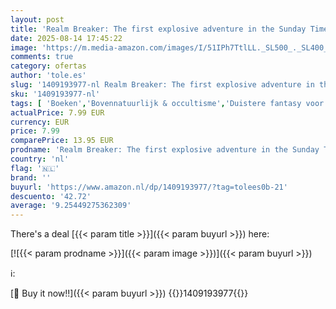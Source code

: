 ```yaml
---
layout: post
title: 'Realm Breaker: The first explosive adventure in the Sunday Times bestselling fantasy series from the author of Red Queen'
date: 2025-08-14 17:45:22
image: 'https://m.media-amazon.com/images/I/51IPh7TtlLL._SL500_._SL400_.jpg'
comments: true
category: ofertas
author: 'tole.es'
slug: '1409193977-nl Realm Breaker: The first explosive adventure in the Sunday...'
sku: '1409193977-nl'
tags: [ 'Boeken','Bovennatuurlijk & occultisme','Duistere fantasy voor jongvolwassenen','Engelstalige boeken','Fantasy & magie voor kinderen','Fantasy romantiek','Fantasy voor jongvolwassenen','Fantasy-epossen voor jongvolwassenen','Featured Categories','Genrefictie','Kinderboeken','Literaire fictie','Literatuur & fictie','Literatuur & fictie voor jongvolwassenen','Literatuur & fictie voor kinderen','New age religie & spiritualiteit','New-agemystiek','Paranormale fantasie voor kinderen','Religie & spiritualiteit','Romantiek','Sciencefiction & fantasy voor jongvolwassenen','Sciencefiction & fantasy voor kinderen','Tieners & jongvolwassenen','Visionaire en metafysische fantasyfictie voor kinderen','Volksverhalen en mythen voor jongvolwassenen','🇳🇱', ]
actualPrice: 7.99 EUR
currency: EUR
price: 7.99
comparePrice: 13.95 EUR
prodname: 'Realm Breaker: The first explosive adventure in the Sunday Times bestselling fantasy series from the author of Red Queen'
country: 'nl'
flag: '🇳🇱'
brand: ''
buyurl: 'https://www.amazon.nl/dp/1409193977/?tag=tolees0b-21'
descuento: '42.72'
average: '9.25449275362309'
---
```


There's a deal [{{< param title >}}]({{< param buyurl >}})  here:

[![{{< param prodname >}}]({{< param image >}})]({{< param buyurl >}})

ℹ️:


[🛒 Buy it now!!]({{< param buyurl >}})
{{<world>}}1409193977{{</world>}}
